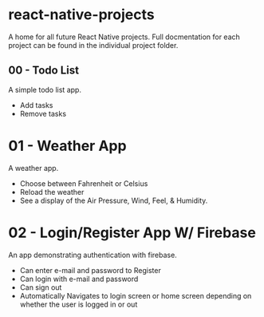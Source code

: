 # react-native-projects

A home for all future React Native projects. Full docmentation for each project can be found in the individual project folder.

## 00 - Todo List

A simple todo list app.

- Add tasks
- Remove tasks

# 01 - Weather App

A weather app.

- Choose between Fahrenheit or Celsius
- Reload the weather
- See a display of the Air Pressure, Wind, Feel, & Humidity.

# 02 - Login/Register App W/ Firebase

An app demonstrating authentication with firebase.

- Can enter e-mail and password to Register
- Can login with e-mail and password
- Can sign out
- Automatically Navigates to login screen or home screen depending on whether the user is logged in or out
